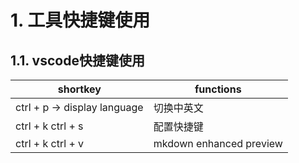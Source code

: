 # 1. 工具快捷键使用

## 1.1. vscode快捷键使用



|shortkey|functions|
|--------|--------|
|ctrl + p -> display language| 切换中英文|
|ctrl + k ctrl + s| 配置快捷键|
|ctrl + k ctrl + v| mkdown enhanced preview|

